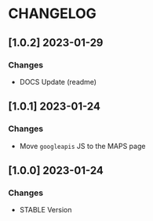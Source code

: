 # CHANGELOG

## [1.0.2] 2023-01-29
### Changes

- DOCS Update (readme)

## [1.0.1] 2023-01-24
### Changes

- Move `googleapis` JS to the MAPS page

## [1.0.0] 2023-01-24
### Changes

- STABLE Version